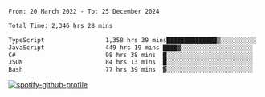 <!--START_SECTION:waka-->

```txt
From: 20 March 2022 - To: 25 December 2024

Total Time: 2,346 hrs 28 mins

TypeScript                 1,358 hrs 39 mins██████████████▒░░░░░░░░░░   57.90 %
JavaScript                 449 hrs 19 mins ████▓░░░░░░░░░░░░░░░░░░░░   19.15 %
C#                         98 hrs 38 mins  █░░░░░░░░░░░░░░░░░░░░░░░░   04.20 %
JSON                       84 hrs 13 mins  █░░░░░░░░░░░░░░░░░░░░░░░░   03.59 %
Bash                       77 hrs 39 mins  ▓░░░░░░░░░░░░░░░░░░░░░░░░   03.31 %
```

<!--END_SECTION:waka-->
[![spotify-github-profile](https://spotify-github-profile.vercel.app/api/view?uid=c00zprrvy9xiloa9qnco3hmng&cover_image=true&theme=novatorem&show_offline=false&background_color=121212&bar_color=53b14f&bar_color_cover=false)](https://spotify-github-profile.vercel.app/api/view?uid=c00zprrvy9xiloa9qnco3hmng&redirect=true)



